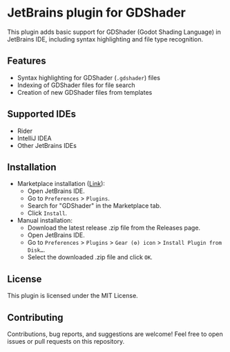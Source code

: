 # JetBrains plugin for GDShader

This plugin adds basic support for GDShader (Godot Shading Language) in JetBrains IDE, including syntax highlighting and file type recognition.

## Features

- Syntax highlighting for GDShader (`.gdshader`) files
- Indexing of GDShader files for file search
- Creation of new GDShader files from templates

## Supported IDEs

- Rider
- IntelliJ IDEA
- Other JetBrains IDEs

## Installation

- Marketplace installation ([Link](https://plugins.jetbrains.com/plugin/27949-gdshader)):
  - Open JetBrains IDE.
  - Go to `Preferences` > `Plugins`.
  - Search for "GDShader" in the Marketplace tab.
  - Click `Install`.
- Manual installation:
  - Download the latest release .zip file from the Releases page.
  - Open JetBrains IDE.
  - Go to `Preferences` > `Plugins` > `Gear (⚙️) icon` > `Install Plugin from Disk…`.
  - Select the downloaded .zip file and click `OK`.

## License

This plugin is licensed under the MIT License.

## Contributing

Contributions, bug reports, and suggestions are welcome!
Feel free to open issues or pull requests on this repository.

